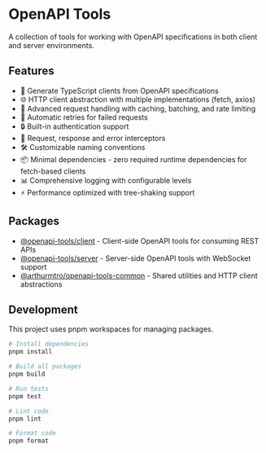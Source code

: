 # OpenAPI Tools

A collection of tools for working with OpenAPI specifications in both client and server environments.

## Features

- 🚀 Generate TypeScript clients from OpenAPI specifications
- 🌐 HTTP client abstraction with multiple implementations (fetch, axios)
- 🔄 Advanced request handling with caching, batching, and rate limiting
- 🔁 Automatic retries for failed requests
- 🔒 Built-in authentication support
- 🔄 Request, response and error interceptors
- 🛠️ Customizable naming conventions
- 📦 Minimal dependencies - zero required runtime dependencies for fetch-based clients
- 📊 Comprehensive logging with configurable levels
- ⚡ Performance optimized with tree-shaking support

## Packages

- [@openapi-tools/client](./packages/client) - Client-side OpenAPI tools for consuming REST APIs
- [@openapi-tools/server](./packages/server) - Server-side OpenAPI tools with WebSocket support
- [@arthurmtro/openapi-tools-common](./packages/common) - Shared utilities and HTTP client abstractions

## Development

This project uses pnpm workspaces for managing packages.

```bash
# Install dependencies
pnpm install

# Build all packages
pnpm build

# Run tests
pnpm test

# Lint code
pnpm lint

# Format code
pnpm format
```
